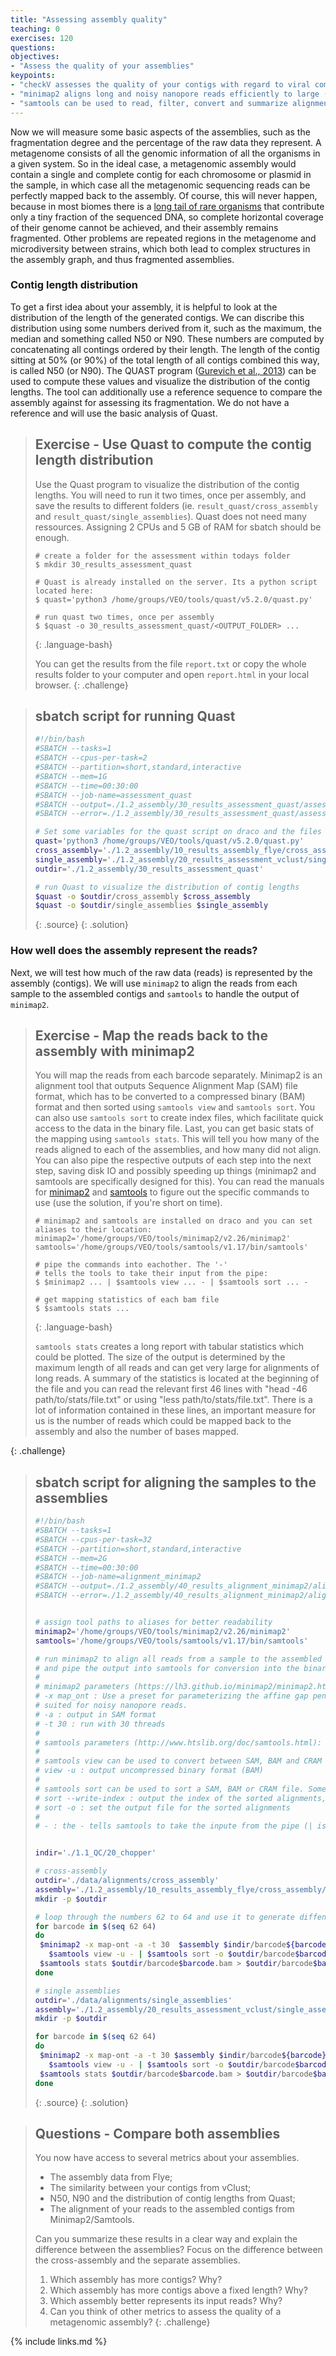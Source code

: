 ```yaml
---
title: "Assessing assembly quality"
teaching: 0
exercises: 120
questions:
objectives:
- "Assess the quality of your assemblies"
keypoints:
- "checkV assesses the quality of your contigs with regard to viral completeness and contamination"
- "minimap2 aligns long and noisy nanopore reads efficiently to large (meta)genomes"
- "samtools can be used to read, filter, convert and summarize alignments"
---
```


Now we will measure some basic aspects of the assemblies, such as the fragmentation degree and the 
percentage of the raw data they represent. A metagenome consists of all the genomic information of 
all the organisms in a given system. So in the ideal case, a metagenomic assembly would contain a 
single and complete contig for each chromosome or plasmid in the sample, in which case all the 
metagenomic sequencing reads can be perfectly mapped back to the assembly. Of course, this will 
never happen, because in most biomes there is a [long tail of rare organisms](https://www.nature.com/articles/nmeth0909-636/figures/1) 
that contribute only a tiny fraction of the sequenced DNA, so complete horizontal coverage of their 
genome cannot be achieved, and their assembly remains fragmented. Other problems are repeated 
regions in the metagenome and microdiversity between strains, which both lead to complex structures 
in the assembly graph, and thus fragmented assemblies. 

### Contig length distribution

To get a first idea about your assembly, it is helpful to look at the distribution of the length
of the generated contigs. We can discribe this distribution using some numbers derived from it,
such as the maximum, the median and something called N50 or N90. These numbers are computed by
concatenating all contings ordered by their length. The length of the contig sitting at 50% 
(or 90%) of the total length of all contigs combined this way, is called N50 (or N90). The QUAST 
program ([Gurevich et al., 2013](https://pubmed.ncbi.nlm.nih.gov/23422339/)) can be used to compute
these values and visualize the distribution of the contig lengths. The tool can additionally use a 
reference sequence to compare the assembly against for assessing its fragmentation. We do not have
a reference and will use the basic analysis of Quast.

> ## Exercise - Use Quast to compute the contig length distribution
> Use the Quast program to visualize the distribution of the contig lengths. You will
> need to run it two times, once per assembly, and save the results to different folders 
> (ie. `result_quast/cross_assembly` and `result_quast/single_assemblies`). Quast does not
> need many ressources. Assigning 2 CPUs and 5 GB of RAM for sbatch should be enough.
> 
> ~~~
> # create a folder for the assessment within todays folder
> $ mkdir 30_results_assessment_quast
>
> # Quast is already installed on the server. Its a python script located here:
> $ quast='python3 /home/groups/VEO/tools/quast/v5.2.0/quast.py'
> 
> # run quast two times, once per assembly
> $ $quast -o 30_results_assessment_quast/<OUTPUT_FOLDER> ...
> ~~~
> {: .language-bash}
>
> You can get the results from the file `report.txt` or copy the whole results folder to
> your computer and open `report.html` in your local browser.
{: .challenge}

> ## sbatch script for running Quast
> ```bash
>#!/bin/bash
>#SBATCH --tasks=1
>#SBATCH --cpus-per-task=2
>#SBATCH --partition=short,standard,interactive
>#SBATCH --mem=1G
>#SBATCH --time=00:30:00
>#SBATCH --job-name=assessment_quast
>#SBATCH --output=./1.2_assembly/30_results_assessment_quast/assessment_quast.slurm.%j.out
>#SBATCH --error=./1.2_assembly/30_results_assessment_quast/assessment_quast.slurm.%j.err
>
># Set some variables for the quast script on draco and the files to be analysed
>quast='python3 /home/groups/VEO/tools/quast/v5.2.0/quast.py'
>cross_assembly='./1.2_assembly/10_results_assembly_flye/cross_assembly/assembly.fasta'
>single_assembly='./1.2_assembly/20_results_assessment_vclust/single_assemblies/assembly.fasta'
>outdir='./1.2_assembly/30_results_assessment_quast'
>
># run Quast to visualize the distribution of contig lengths
>$quast -o $outdir/cross_assembly $cross_assembly
>$quast -o $outdir/single_assemblies $single_assembly
> ```
> {: .source}
{: .solution}

### How well does the assembly represent the reads?

Next, we will test how much of the raw data (reads) is represented by the assembly 
(contigs). We will use `minimap2` to align the reads from each sample to the assembled 
contigs and `samtools` to handle the output of `minimap2`. 

> ## Exercise - Map the reads back to the assembly with minimap2
> You will map the reads from each barcode separately. Minimap2 is an alignment 
> tool that outputs Sequence Alignment Map (SAM) file format, which has to be converted to 
> a compressed binary (BAM) format and then sorted using `samtools view` and `samtools sort`. 
> You can also use `samtools sort` to create index files, which facilitate quick access to the 
> data in the binary file. Last, you can get basic stats of the mapping using `samtools stats`. 
> This will tell you how many of the reads aligned to each of the assemblies, and how many did 
> not align. You can also pipe the respective outputs of each step into the next step, saving 
> disk IO and possibly speeding up things (minimap2 and samtools are specifically designed for 
> this). You can read the manuals for [minimap2](https://lh3.github.io/minimap2/minimap2.html)
> and [samtools](http://www.htslib.org/doc/samtools.html) to figure out the specific commands
> to use (use the solution, if you're short on time).
> 
> ~~~
> # minimap2 and samtools are installed on draco and you can set aliases to their location:
> minimap2='/home/groups/VEO/tools/minimap2/v2.26/minimap2'
> samtools='/home/groups/VEO/tools/samtools/v1.17/bin/samtools'
> 
> # pipe the commands into eachother. The '-'
> # tells the tools to take their input from the pipe:
> $ $minimap2 ... | $samtools view ... - | $samtools sort ... -
> 
> # get mapping statistics of each bam file
> $ $samtools stats ...
> ~~~
> {: .language-bash}
> 
> `samtools stats` creates a long report with tabular statistics which could be plotted. 
> The size of the output is determined by the maximum length of all reads and can get very 
> large for alignments of long reads. A summary of the statistics is located at the beginning
> of the file and you can read the relevant first 46 lines with "head -46 path/to/stats/file.txt"
> or using "less path/to/stats/file.txt". There is a lot of information contained in these lines, 
> an important measure for us is the number of reads which could be mapped back to the assembly 
> and also the number of bases mapped.
>
{: .challenge}

> ## sbatch script for aligning the samples to the assemblies
> ```bash
>#!/bin/bash
>#SBATCH --tasks=1
>#SBATCH --cpus-per-task=32
>#SBATCH --partition=short,standard,interactive
>#SBATCH --mem=2G
>#SBATCH --time=00:30:00
>#SBATCH --job-name=alignment_minimap2
>#SBATCH --output=./1.2_assembly/40_results_alignment_minimap2/alignment_minimap2.slurm.%j.out
>#SBATCH --error=./1.2_assembly/40_results_alignment_minimap2/alignment_minimap2.slurm.%j.err
>
>
># assign tool paths to aliases for better readability
>minimap2='/home/groups/VEO/tools/minimap2/v2.26/minimap2'
>samtools='/home/groups/VEO/tools/samtools/v1.17/bin/samtools'
>
># run minimap2 to align all reads from a sample to the assembled contigs
># and pipe the output into samtools for conversion into the binary bam format
>#
># minimap2 parameters (https://lh3.github.io/minimap2/minimap2.html):
># -x map_ont : Use a preset for parameterizing the affine gap penalty model for the extension of matched seeds
># suited for noisy nanopore reads.
># -a : output in SAM format
># -t 30 : run with 30 threads
>#
># samtools parameters (http://www.htslib.org/doc/samtools.html):
>#
># samtools view can be used to convert between SAM, BAM and CRAM formats.
># view -u : output uncompressed binary format (BAM)
>#
># samtools sort can be used to sort a SAM, BAM or CRAM file. Some tools expect sorted alignments.
># sort --write-index : output the index of the sorted alignments, can reduce file IO when accessing only a subset of the alignments
># sort -o : set the output file for the sorted alignments
>#
># - : the - tells samtools to take the inpute from the pipe (| is the piping operator).
>
>
>indir='./1.1_QC/20_chopper'
>
># cross-assembly
>outdir='./data/alignments/cross_assembly'
>assembly='./1.2_assembly/10_results_assembly_flye/cross_assembly/assembly.fasta'
>mkdir -p $outdir
>
># loop through the numbers 62 to 64 and use it to generate diffenrent filenames within the loop
>for barcode in $(seq 62 64) 
>do 
>  $minimap2 -x map-ont -a -t 30  $assembly $indir/barcode${barcode}_filtered_reads.fastq.gz | \
>    $samtools view -u - | $samtools sort -o $outdir/barcode$barcode.bam --write-index -
>  $samtools stats $outdir/barcode$barcode.bam > $outdir/barcode$barcode_stats.txt
>done
>
># single assemblies
>outdir='./data/alignments/single_assemblies'
>assembly='./1.2_assembly/20_results_assessment_vclust/single_assemblies/assembly.fasta'
>mkdir -p $outdir
>
>for barcode in $(seq 62 64) 
>do 
>  $minimap2 -x map-ont -a -t 30 $assembly $indir/barcode${barcode}_filtered_reads.fastq.gz | \
>    $samtools view -u - | $samtools sort -o $outdir/barcode$barcode.bam --write-index -
>  $samtools stats $outdir/barcode$barcode.bam > $outdir/barcode$barcode_stats.txt
>done
> ```
> {: .source}
{: .solution}

> ## Questions - Compare both assemblies
> You now have access to several metrics about your assemblies.
> 
>   - The assembly data from Flye;
>   - The similarity between your contigs from vClust;
>   - N50, N90 and the distribution of contig lengths from Quast;
>   - The alignment of your reads to the assembled contigs from Minimap2/Samtools.
> 
> Can you summarize these results in a clear way and explain the difference between the
> assemblies? Focus on the difference between the cross-assembly and the separate assemblies.
> 
>   1. Which assembly has more contigs? Why?
>   2. Which assembly has more contigs above a fixed length? Why?
>   3. Which assembly better represents its input reads? Why?
>   4. Can you think of other metrics to assess the quality of a metagenomic assembly?
{: .challenge}

{% include links.md %}
